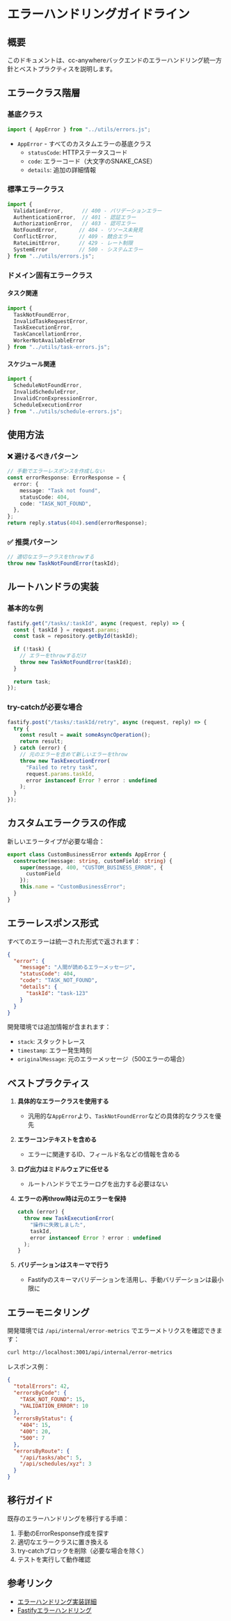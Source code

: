 # エラーハンドリングガイドライン

## 概要

このドキュメントは、cc-anywhereバックエンドのエラーハンドリング統一方針とベストプラクティスを説明します。

## エラークラス階層

### 基底クラス

```typescript
import { AppError } from "../utils/errors.js";
```

- `AppError` - すべてのカスタムエラーの基底クラス
  - `statusCode`: HTTPステータスコード
  - `code`: エラーコード（大文字のSNAKE_CASE）
  - `details`: 追加の詳細情報

### 標準エラークラス

```typescript
import { 
  ValidationError,      // 400 - バリデーションエラー
  AuthenticationError,  // 401 - 認証エラー
  AuthorizationError,   // 403 - 認可エラー
  NotFoundError,       // 404 - リソース未発見
  ConflictError,       // 409 - 競合エラー
  RateLimitError,      // 429 - レート制限
  SystemError          // 500 - システムエラー
} from "../utils/errors.js";
```

### ドメイン固有エラークラス

#### タスク関連

```typescript
import { 
  TaskNotFoundError,
  InvalidTaskRequestError,
  TaskExecutionError,
  TaskCancellationError,
  WorkerNotAvailableError
} from "../utils/task-errors.js";
```

#### スケジュール関連

```typescript
import { 
  ScheduleNotFoundError,
  InvalidScheduleError,
  InvalidCronExpressionError,
  ScheduleExecutionError
} from "../utils/schedule-errors.js";
```

## 使用方法

### ❌ 避けるべきパターン

```typescript
// 手動でエラーレスポンスを作成しない
const errorResponse: ErrorResponse = {
  error: {
    message: "Task not found",
    statusCode: 404,
    code: "TASK_NOT_FOUND",
  },
};
return reply.status(404).send(errorResponse);
```

### ✅ 推奨パターン

```typescript
// 適切なエラークラスをthrowする
throw new TaskNotFoundError(taskId);
```

## ルートハンドラの実装

### 基本的な例

```typescript
fastify.get("/tasks/:taskId", async (request, reply) => {
  const { taskId } = request.params;
  const task = repository.getById(taskId);
  
  if (!task) {
    // エラーをthrowするだけ
    throw new TaskNotFoundError(taskId);
  }
  
  return task;
});
```

### try-catchが必要な場合

```typescript
fastify.post("/tasks/:taskId/retry", async (request, reply) => {
  try {
    const result = await someAsyncOperation();
    return result;
  } catch (error) {
    // 元のエラーを含めて新しいエラーをthrow
    throw new TaskExecutionError(
      "Failed to retry task",
      request.params.taskId,
      error instanceof Error ? error : undefined
    );
  }
});
```

## カスタムエラークラスの作成

新しいエラータイプが必要な場合：

```typescript
export class CustomBusinessError extends AppError {
  constructor(message: string, customField: string) {
    super(message, 400, "CUSTOM_BUSINESS_ERROR", {
      customField
    });
    this.name = "CustomBusinessError";
  }
}
```

## エラーレスポンス形式

すべてのエラーは統一された形式で返されます：

```json
{
  "error": {
    "message": "人間が読めるエラーメッセージ",
    "statusCode": 404,
    "code": "TASK_NOT_FOUND",
    "details": {
      "taskId": "task-123"
    }
  }
}
```

開発環境では追加情報が含まれます：
- `stack`: スタックトレース
- `timestamp`: エラー発生時刻
- `originalMessage`: 元のエラーメッセージ（500エラーの場合）

## ベストプラクティス

1. **具体的なエラークラスを使用する**
   - 汎用的な`AppError`より、`TaskNotFoundError`などの具体的なクラスを優先

2. **エラーコンテキストを含める**
   - エラーに関連するID、フィールド名などの情報を含める

3. **ログ出力はミドルウェアに任せる**
   - ルートハンドラでエラーログを出力する必要はない

4. **エラーの再throw時は元のエラーを保持**
   ```typescript
   catch (error) {
     throw new TaskExecutionError(
       "操作に失敗しました",
       taskId,
       error instanceof Error ? error : undefined
     );
   }
   ```

5. **バリデーションはスキーマで行う**
   - Fastifyのスキーマバリデーションを活用し、手動バリデーションは最小限に

## エラーモニタリング

開発環境では `/api/internal/error-metrics` でエラーメトリクスを確認できます：

```bash
curl http://localhost:3001/api/internal/error-metrics
```

レスポンス例：
```json
{
  "totalErrors": 42,
  "errorsByCode": {
    "TASK_NOT_FOUND": 15,
    "VALIDATION_ERROR": 10
  },
  "errorsByStatus": {
    "404": 15,
    "400": 20,
    "500": 7
  },
  "errorsByRoute": {
    "/api/tasks/abc": 5,
    "/api/schedules/xyz": 3
  }
}
```

## 移行ガイド

既存のエラーハンドリングを移行する手順：

1. 手動のErrorResponse作成を探す
2. 適切なエラークラスに置き換える
3. try-catchブロックを削除（必要な場合を除く）
4. テストを実行して動作確認

## 参考リンク

- [エラーハンドリング実装詳細](../.work/error-handling-refactoring.md)
- [Fastifyエラーハンドリング](https://www.fastify.io/docs/latest/Reference/Errors/)